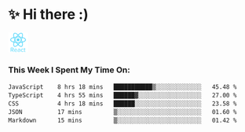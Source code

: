 <h1 align="left">✨ Hi there :)</h1>

  <a href="https://reactjs.org/" target="_blank" rel="noreferrer">   
    <img src="https://raw.githubusercontent.com/devicons/devicon/master/icons/react/react-original-wordmark.svg" alt="react" width="40"     
    height="40"/></a>
 
<h3 align="left">This Week I Spent My Time On:</h3>
<!--START_SECTION:waka-->

```txt
JavaScript    8 hrs 18 mins   ███████████▒░░░░░░░░░░░░░   45.48 %
TypeScript    4 hrs 55 mins   ██████▓░░░░░░░░░░░░░░░░░░   27.00 %
CSS           4 hrs 18 mins   ██████░░░░░░░░░░░░░░░░░░░   23.58 %
JSON          17 mins         ▒░░░░░░░░░░░░░░░░░░░░░░░░   01.60 %
Markdown      15 mins         ▒░░░░░░░░░░░░░░░░░░░░░░░░   01.42 %
```

<!--END_SECTION:waka-->

